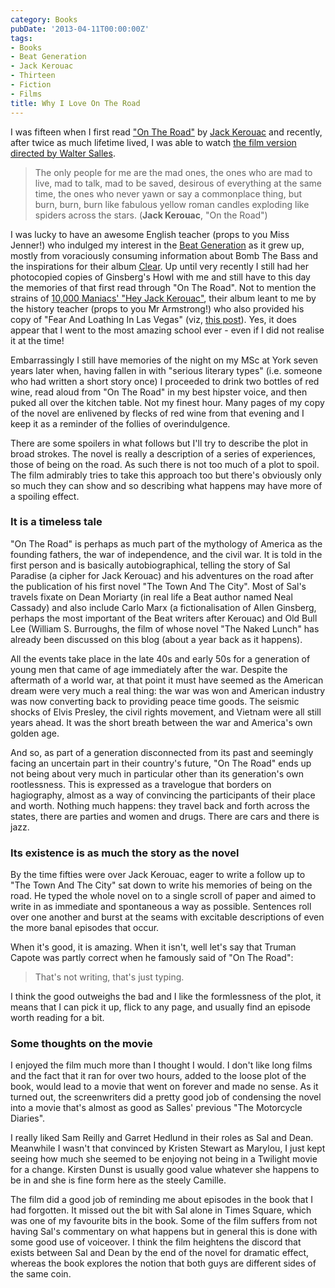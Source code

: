 ```yaml
---
category: Books
pubDate: '2013-04-11T00:00:00Z'
tags:
- Books
- Beat Generation
- Jack Kerouac
- Thirteen
- Fiction
- Films
title: Why I Love On The Road
---
```

I was fifteen when I first read ["On The Road"](http://www.goodreads.com/book/show/70401.On_the_Road) by [Jack Kerouac](http://en.wikipedia.org/wiki/Jack_Kerouac) and recently, after twice as much lifetime lived, I was able to watch [the film version directed by Walter Salles](http://www.imdb.com/title/tt0337692/).

> The only people for me are the mad ones, the ones who are mad to live, mad to talk, mad to be saved, desirous of everything at the same time, the ones who never yawn or say a commonplace thing, but burn, burn, burn like fabulous yellow roman candles exploding like spiders across the stars. (**Jack Kerouac**, "On the Road")

I was lucky to have an awesome English teacher (props to you Miss Jenner!) who indulged my interest in the [Beat Generation](http://www.online-literature.com/periods/beat.php) as it grew up, mostly from voraciously consuming information about Bomb The Bass and the inspirations for their album [Clear](uc14). Up until very recently I still had her photocopied copies of Ginsberg's Howl with me and still have to this day the memories of that first read through "On The Road". Not to mention the strains of [10,000 Maniacs' "Hey Jack Kerouac"](http://www.last.fm/music/10,000+Maniacs/_/Hey+Jack+Kerouac), their album leant to me by the history teacher (props to you Mr Armstrong!) who also provided his copy of "Fear And Loathing In Las Vegas" (viz, [this post](gonzo-a-graphic-biography-of-hunter-s-thompson)). Yes, it does appear that I went to the most amazing school ever - even if I did not realise it at the time!

Embarrassingly I still have memories of the night on my MSc at York seven years later when, having fallen in with "serious literary types" (i.e. someone who had written a short story once) I proceeded to drink two bottles of red wine, read aloud from "On The Road" in my best hipster voice, and then puked all over the kitchen table. Not my finest hour. Many pages of my copy of the novel are enlivened by flecks of red wine from that evening and I keep it as a reminder of the follies of overindulgence.

There are some spoilers in what follows but I'll try to describe the plot in broad strokes. The novel is really a description of a series of experiences, those of being on the road. As such there is not too much of a plot to spoil. The film admirably tries to take this approach too but there's obviously only so much they can show and so describing what happens may have more of a spoiling effect.

### It is a timeless tale

"On The Road" is perhaps as much part of the mythology of America as the founding fathers, the war of independence, and the civil war. It is told in the first person and is basically autobiographical, telling the story of Sal Paradise (a cipher for Jack Kerouac) and his adventures on the road after the publication of his first novel "The Town And The City". Most of Sal's travels fixate on Dean Moriarty (in real life a Beat author named Neal Cassady) and also include Carlo Marx (a fictionalisation of Allen Ginsberg, perhaps the most important of the Beat writers after Kerouac) and Old Bull Lee (William S. Burroughs, the film of whose novel "The Naked Lunch" has already been discussed on this blog (about a year back as it happens).

All the events take place in the late 40s and early 50s for a generation of young men that came of age immediately after the war. Despite the aftermath of a world war, at that point it must have seemed as the American dream were very much a real thing: the war was won and American industry was now converting back to providing peace time goods. The seismic shocks of Elvis Presley, the civil rights movement, and Vietnam were all still years ahead. It was the short breath between the war and America's own golden age.

And so, as part of a generation disconnected from its past and seemingly facing an uncertain part in their country's future, "On The Road" ends up not being about very much in particular other than its generation's own rootlessness. This is expressed as a travelogue  that borders on hagiography, almost as a way of convincing the participants of their place and worth. Nothing much happens: they travel back and forth across the states, there are parties and women and drugs. There are cars and there is jazz.

### Its existence is as much the story as the novel

By the time fifties were over Jack Kerouac, eager to write a follow up to "The Town And The City" sat down to write his memories of being on the road. He typed the whole novel on to a single scroll of paper and aimed to write in as immediate and spontaneous a way as possible. Sentences roll over one another and burst at the seams with excitable descriptions of even the more banal episodes that occur.

When it's good, it is amazing. When it isn't, well let's say that Truman Capote was partly correct when he famously said of "On The Road":

> That's not writing, that's just typing.

I think the good outweighs the bad and I like the formlessness of the plot, it means that I can pick it up, flick to any page, and usually find an episode worth reading for a bit.

### Some thoughts on the movie

I enjoyed the film much more than I thought I would. I don't like long films and the fact that it ran for over two hours, added to the loose plot of the book, would lead to a movie that went on forever and made no sense. As it turned out, the screenwriters did a pretty good job of condensing the novel into a movie that's almost as good as Salles' previous "The Motorcycle Diaries".

I really liked Sam Reilly and Garret Hedlund in their roles as Sal and Dean. Meanwhile I wasn't that convinced by Kristen Stewart as Marylou, I just kept seeing how much she seemed to be enjoying not being in a Twilight movie for a change. Kirsten Dunst is usually good value whatever she happens to be in and she is fine form here as the steely Camille.

The film did a good job of reminding me about episodes in the book that I had forgotten. It missed out the bit with Sal alone in Times Square, which was one of my favourite bits in the book. Some of the film suffers from not having Sal's commentary on what happens but in general this is done with some good use of voiceover. I think the film heightens the discord that exists between Sal and Dean by the end of the novel for dramatic effect, whereas the book explores the notion that both guys are different sides of the same coin.